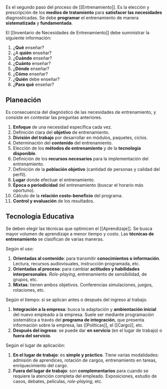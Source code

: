 Es el segundo paso del proceso de [[Entrenamiento]]. Es la elección y prescripción de los **medios de tratamiento** para **satisfacer las necesidades** diagnosticadas. Se debe **programar** el entrenamiento de manera **sistematizada** y **fundamentada**.

El [[Inventario de Necesidades de Entrenamiento]] debe suministrar la siguiente información:

1. ¿**Qué** enseñar?
2. ¿A **quién** enseñar?
3. ¿**Cuándo** enseñar?
4. ¿**Cuánto** enseñar?
5. ¿**Dónde** enseñar?
6. ¿**Cómo** enseñar?
7. ¿**Quién** debe enseñar?
8. ¿**Para qué** enseñar?

## Planeación

Es consecuencia del diagnóstico de las necesidades de entrenamiento, y consiste en contestar las preguntas anteriores.

1. **Enfoque** de una necesidad específica cada vez.
2. Definición clara del **objetivo** de entrenamiento.
3. **División del trabajo** por desarrollar en módulos, paquetes, ciclos.
4. Determinación del **contenido** del entrenamiento.
5. Elección de los **métodos de entrenamiento** y de la **tecnología disponible**.
6. Definición de los **recursos necesarios** para la implementación del entrenamiento.
7. Definición de la **población objetivo** (cantidad de personas y calidad del perfil).
8. **Lugar** donde efectuar el entrenamiento.
9. **Época o periodicidad** del entrenamiento (buscar el horario más oportuno).
10. Cálculo de la **relación costo-beneficio** del programa.
11. **Control y evaluación** de los resultados.

## Tecnología Educativa

Se deben elegir las técnicas que optimicen el [[Aprendizaje]]. Se busca mayor volumen de aprendizaje a menor tiempo y costo. Las **técnicas de entrenamiento** se clasifican de varias maneras.

Según el uso:

1. **Orientadas al contenido**: para transmitir **conocimientos o información**. Lectura, recursos audiovisuales, instrucción programada, etc.
2. **Orientadas al proceso**: para cambiar **actitudes y habilidades interpersonales**. *Role-playing*, entrenamiento de sensibilidad, de grupos, etc.
3. **Mixtas**: tienen ambos objetivos. Conferencias simulaciones, juegos, rotaciones, etc.

Según el tiempo: si se aplican antes o después del ingreso al trabajo.

1. **Integración a la empresa**: busca la adaptación y **ambientación inicial** del nuevo empleado a la empresa. Suele ser mediante programación sistemática a través del **programa de integración**, que presenta información sobre la empresa, las [[Políticas]], el [[Cargo]], etc.
2. **Después del ingreso**: se puede dar **en servicio** (en el lugar de trabajo) o **fuera del servicio**.

Según el lugar de aplicación:

1. **En el lugar de trabajo**: es **simple y práctico**. Tiene varias modalidades: admisión de aprendices, rotación de cargos, entrenamiento en tareas, enriquecimiento del cargo.
2. **Fuera del lugar de trabajo**: son **complementarios** para cuando se requiere la atención completa del empleado. Exposiciones, estudio de casos, debates, películas, *role-playing*, etc.
